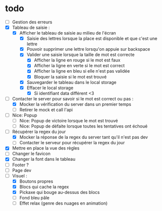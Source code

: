 # todo

- [ ] Gestion des erreurs
- [x] Tableau de saisie : 
  - [x] Afficher le tableau de saisie au milieu de l'écran
    - [x] Saisie des lettres lorsque la place est disponible et que c'est une lettre
    - [x] Pouvoir supprimer une lettre lorsqu'on appuie sur backspace
    - [x] Valider une saisie lorsque la taille de mot est correcte
      - [x] Afficher la ligne en rouge si le mot est faux
      - [x] Afficher la ligne en verte si le mot est correct
      - [x] Afficher la ligne en bleu si elle n'est pas validée
      - [x] Bloquer la saisie si le mot est trouvé
    - [x] Sauvegarder le tableau dans le local storage
    - [x] Effacer le local storage
      - [x] Si identifiant data différent <3
- [ ] Contacter le server pour savoir si le mot est correct ou pas :
  - [x] Mocker la vérification du server dans un premier temps
  - [ ] Retirer le mock et call l'api
- [ ] Nice: Popup
  - [ ] Nice: Popup de victoire lorsque le mot est trouvé
  - [ ] Nice: Popup de défaite lorsque toutes les tentatives ont échoué
- [ ] Récupérer la regex du jour
  - [x] Mocker la réponse de la regex du server tant qu'il n'est pas dev
  - [ ] Contacter le serveur pour récupérer la regex du jour
- [x] Mettre en place la vue des règles
- [ ] Changer le favicon
- [x] Changer la font dans le tableau
- [ ] Footer ?
- [ ] Page dev
- [ ] Visuel :
  - [x] Boutons propres
  - [x] Blocs qui cache la regex
  - [x] Pickaxe qui bouge au-dessus des blocs
  - [ ] Fond bleu pâle
  - [ ] Effet relax (genre des nuages en animation)
